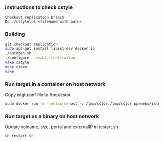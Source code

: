 ### instructions to check cstyle
```
Checkout replication branch
Do ./cstyle.pl <filename with path>
```

### Building
```bash
git checkout replication
sudo apt-get install libssl-dev docker.io
./autogen.sh
./configure --enable-replication
make cstyle
make clean
make
```
### Run target in a container on host network
Copy istgt.conf file to /tmp/cstor
```bash
sudo docker run -d --network=host -v /tmp/cstor:/tmp/cstor openebs/istgt:test /bin/bash ./init.sh volname=vol1 portal=10.128.0.2 path=/tmp/cstor size=10g externalIP=10.128.0.2
```
### Run target as a binary on host network
Update volname, size, portal and externalIP in restart.sh
```bash
sh restart.sh
```

